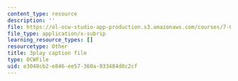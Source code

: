 ```yaml
---
content_type: resource
description: ''
file: https://ol-ocw-studio-app-production.s3.amazonaws.com/courses/7-01sc-fundamentals-of-biology-fall-2011/e3048cb2e846ee57360a033484d8c2cf_MqNq9S1_Ct8.srt
file_type: application/x-subrip
learning_resource_types: []
resourcetype: Other
title: 3play caption file
type: OCWFile
uid: e3048cb2-e846-ee57-360a-033484d8c2cf
---
```


